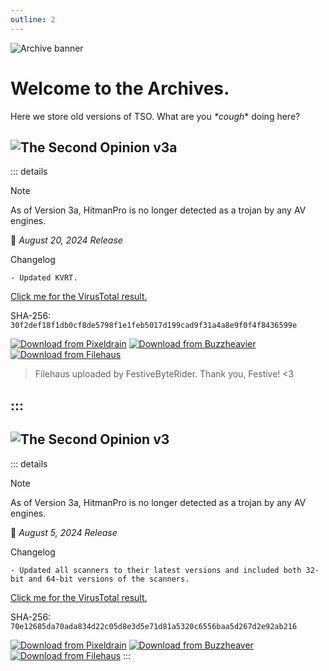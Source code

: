 ```yaml
---
outline: 2
---
```


![Archive banner](/banner_archives.png)
# Welcome to the Archives.
Here we store old versions of TSO. What are you *\*cough*\* doing here?

## <img style="float: left;" src="/old.png"/>The Second Opinion v3a
::: details
> [!NOTE]
> As of Version 3a, HitmanPro is no longer detected as a trojan by any AV engines.

📅 *August 20, 2024 Release*

Changelog
```
- Updated KVRT.

```
[Click me for the VirusTotal result.](https://www.virustotal.com/gui/file/30f2def18f1db0cf8de5798f1e1feb5017d199cad9f31a4a8e9f0f4f8436599e)

SHA-256: `30f2def18f1db0cf8de5798f1e1feb5017d199cad9f31a4a8e9f0f4f8436599e`

[![Download from Pixeldrain](/button_pixeldrain.png)](https://pixeldrain.com/u/KLLTCRSX)
[![Download from Buzzheavier](/button_buzzheavier.png)](https://buzzheavier.com/f/GVIOeKHpAAA)
[![Download from Filehaus](/button_filehaus.png)](https://cdn6.filehaus.su/files/1724457905_64157/TheSecondOpinion_v3a.zip)
> Filehaus uploaded by FestiveByteRider. Thank you, Festive! <3
<!--- <img style="-webkit-filter: grayscale(100%);" src="/button_filehaus.png"/> <!-- USE THIS WHEN A HOST IS DOWN-->
<!--- > Filehaus servers have slow upload/download speed for me, so I'll hold off uploading to Filehaus for now. --->
:::
---
## <img style="float: left;" src="/old.png"/> The Second Opinion v3
::: details
> [!NOTE]
> As of Version 3a, HitmanPro is no longer detected as a trojan by any AV engines.

📅 *August 5, 2024 Release*

Changelog
```
- Updated all scanners to their latest versions and included both 32-bit and 64-bit versions of the scanners.

```
[Click me for the VirusTotal result.](https://www.virustotal.com/gui/file/70e12685da70ada834d22c05d8e3d5e71d81a5320c6556baa5d267d2e92ab216)

SHA-256: `70e12685da70ada834d22c05d8e3d5e71d81a5320c6556baa5d267d2e92ab216`

[![Download from Pixeldrain](/button_pixeldrain.png)](https://pixeldrain.com/u/STJSJKWs)
[![Download from Buzzheaver](/button_buzzheavier.png)](https://buzzheavier.com/f/GUOmGmppAAA)
[![Download from Filehaus](/button_filehaus.png)](https://cdn5.filehaus.su/files/1722872103_97701/TheSecondOpinion_v3.zip)
:::